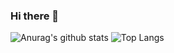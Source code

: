 ### Hi there 👋
![Anurag's github stats](https://github-readme-stats.vercel.app/api?username=JunTingLin)
![Top Langs](https://github-readme-stats.vercel.app/api/top-langs/?username=JunTingLin&layout=compact)

<!--
**JunTingLin/JunTingLin** is a ✨ _special_ ✨ repository because its `README.md` (this file) appears on your GitHub profile.

Here are some ideas to get you started:

- 🔭 I’m currently working on ...
- 🌱 I’m currently learning ...
- 👯 I’m looking to collaborate on ...
- 🤔 I’m looking for help with ...
- 💬 Ask me about ...
- 📫 How to reach me: ...
- 😄 Pronouns: ...
- ⚡ Fun fact: ...
-->
